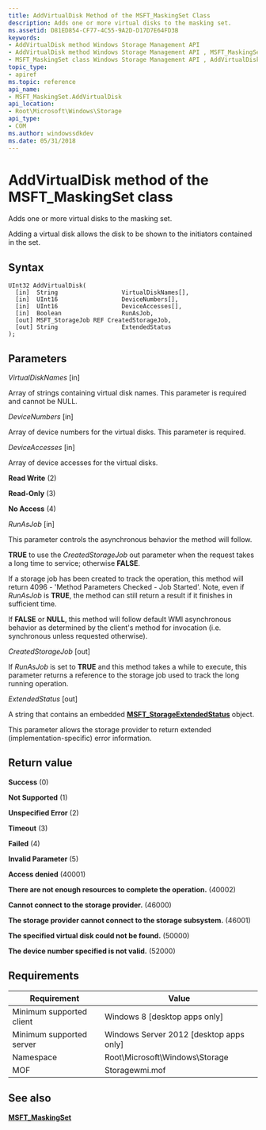 ```yaml
---
title: AddVirtualDisk Method of the MSFT_MaskingSet Class
description: Adds one or more virtual disks to the masking set.
ms.assetid: D81ED854-CF77-4C55-9A2D-D17D7E64FD3B
keywords:
- AddVirtualDisk method Windows Storage Management API
- AddVirtualDisk method Windows Storage Management API , MSFT_MaskingSet class
- MSFT_MaskingSet class Windows Storage Management API , AddVirtualDisk method
topic_type:
- apiref
ms.topic: reference
api_name:
- MSFT_MaskingSet.AddVirtualDisk
api_location:
- Root\Microsoft\Windows\Storage
api_type:
- COM
ms.author: windowssdkdev
ms.date: 05/31/2018
---
```


# AddVirtualDisk method of the MSFT\_MaskingSet class

Adds one or more virtual disks to the masking set.

Adding a virtual disk allows the disk to be shown to the initiators contained in the set.

## Syntax


```mof
UInt32 AddVirtualDisk(
  [in]  String                  VirtualDiskNames[],
  [in]  UInt16                  DeviceNumbers[],
  [in]  UInt16                  DeviceAccesses[],
  [in]  Boolean                 RunAsJob,
  [out] MSFT_StorageJob REF CreatedStorageJob,
  [out] String                  ExtendedStatus
);
```



## Parameters

 

*VirtualDiskNames* \[in\]
 

Array of strings containing virtual disk names. This parameter is required and cannot be NULL.

 

*DeviceNumbers* \[in\]
 

Array of device numbers for the virtual disks. This parameter is required.

 

*DeviceAccesses* \[in\]
 

Array of device accesses for the virtual disks.

 

**Read Write** (2)
 

**Read-Only** (3)
 

**No Access** (4)
   

*RunAsJob* \[in\]
 

This parameter controls the asynchronous behavior the method will follow.

**TRUE** to use the *CreatedStorageJob* out parameter when the request takes a long time to service; otherwise **FALSE**.

If a storage job has been created to track the operation, this method will return 4096 - 'Method Parameters Checked - Job Started'. Note, even if *RunAsJob* is **TRUE**, the method can still return a result if it finishes in sufficient time.

If **FALSE** or **NULL**, this method will follow default WMI asynchronous behavior as determined by the client's method for invocation (i.e. synchronous unless requested otherwise).

 

*CreatedStorageJob* \[out\]
 

If *RunAsJob* is set to **TRUE** and this method takes a while to execute, this parameter returns a reference to the storage job used to track the long running operation.

 

*ExtendedStatus* \[out\]
 

A string that contains an embedded [**MSFT\_StorageExtendedStatus**](msft-storageextendedstatus.md) object.

This parameter allows the storage provider to return extended (implementation-specific) error information.

 

## Return value

 

**Success** (0)
 

**Not Supported** (1)
 

**Unspecified Error** (2)
 

**Timeout** (3)
 

**Failed** (4)
 

**Invalid Parameter** (5)
 

**Access denied** (40001)
 

**There are not enough resources to complete the operation.** (40002)
 

**Cannot connect to the storage provider.** (46000)
 

**The storage provider cannot connect to the storage subsystem.** (46001)
 

**The specified virtual disk could not be found.** (50000)
 

**The device number specified is not valid.** (52000)
 

## Requirements



| Requirement | Value |
|-------------------------------------|-------------------------------------------------------------------------------------------|
| Minimum supported client | Windows 8 \[desktop apps only\]                                                |
| Minimum supported server | Windows Server 2012 \[desktop apps only\]                                      |
| Namespace                | Root\\Microsoft\\Windows\\Storage                                              |
| MOF                      |  Storagewmi.mof  |



## See also

 

[**MSFT\_MaskingSet**](msft-maskingset.md)
 

 

 





